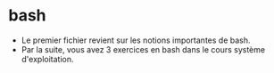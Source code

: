 # bash
- Le premier fichier revient sur les notions importantes de bash.
- Par la suite, vous avez 3 exercices en bash dans le cours système d'exploitation.
